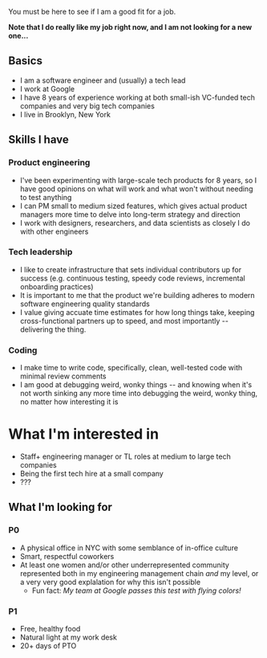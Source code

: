 You must be here to see if I am a good fit for a job.

 <span class="highlight">**Note that I do really like my job right now, and I am not looking for a new one...**</span>

## Basics
* I am a software engineer and (usually) a tech lead
* I work at Google
* I have 8 years of experience working at both small-ish VC-funded tech companies and very big tech companies
* I live in Brooklyn, New York

## Skills I have

### Product engineering
  * I've been experimenting with large-scale tech products for 8 years, so I have good opinions on what will work and what won't without needing to test anything
  * I can PM small to medium sized features, which gives actual product managers more time to delve into long-term strategy and direction
  * I work with designers, researchers, and data scientists as closely I do with other engineers
  
### Tech leadership
  * I like to create infrastructure that sets individual contributors up for success (e.g. continuous testing, speedy code reviews, incremental onboarding practices)
  * It is important to me that the product we're building adheres to modern software engineering quality standards
  * I value giving accuate time estimates for how long things take, keeping cross-functional partners up to speed, and most importantly -- delivering the thing.

### Coding
  * I make time to write code, specifically, clean, well-tested code with minimal review comments
  * I am good at debugging weird, wonky things -- and knowing when it's not worth sinking any more time into debugging the weird, wonky thing, no matter how interesting it is

# What I'm interested in
* Staff+ engineering manager or TL roles at medium to large tech companies
* Being the first tech hire at a small company
* ???

## What I'm looking for

### P0
* A physical office in NYC with some semblance of in-office culture
* Smart, respectful coworkers
* At least one women and/or other underrepresented community represented both in my engineering management chain *and* my level, or a very very good explalation for why this isn't possible
  * Fun fact: *My team at Google passes this test with flying colors!*

### P1
* Free, healthy food
* Natural light at my work desk
* 20+ days of PTO
